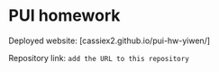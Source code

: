 # PUI homework

Deployed website: [cassiex2.github.io/pui-hw-yiwen/]

Repository link: `add the URL to this repository`
